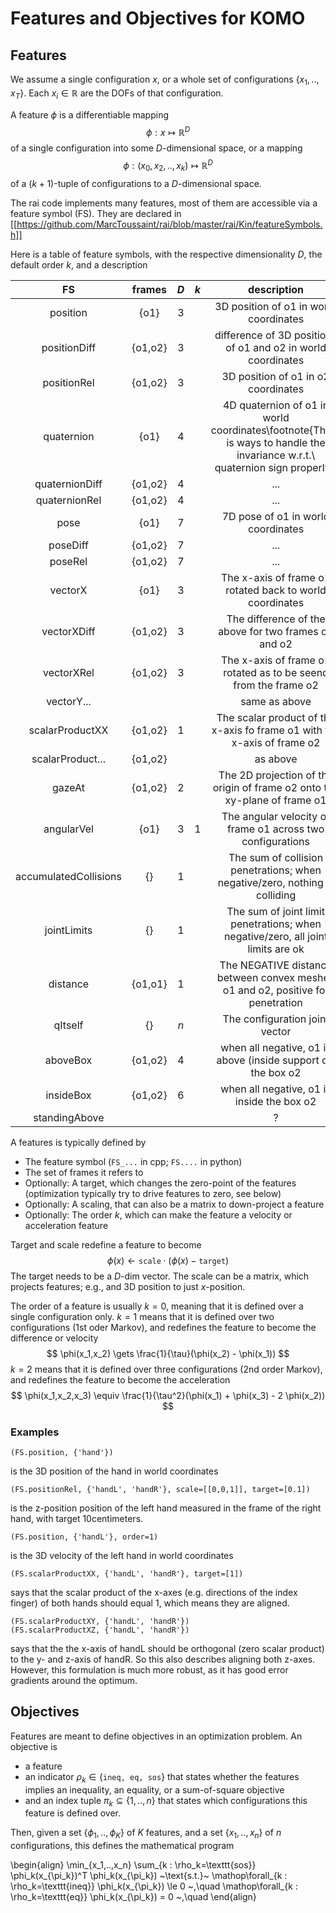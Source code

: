 # Features and Objectives for KOMO

## Features

We assume a single configuration $x$, or a whole set of configurations
$\{x_1,..,x_T\}$. Each $x_i \in\mathbb{R}$ are the DOFs of that
configuration.

A feature $\phi$ is a differentiable mapping
$$\phi: x \mapsto \mathbb{R}^D$$
of a single configuration into some $D$-dimensional space, or a mapping
$$\phi: (x_0,x_2,..,x_k) \mapsto \mathbb{R}^D$$
of a $(k+1)$-tuple of configurations to a $D$-dimensional space.

The rai code implements many features, most of them are accessible via
a feature symbol (FS). They are declared in
[[https://github.com/MarcToussaint/rai/blob/master/rai/Kin/featureSymbols.h]]

Here is a table of feature symbols, with the
respective dimensionality $D$, the default order $k$, and a
description

| FS | frames | $D$ | $k$ | description |
|:---:|:---:|:---:|:---:|:---:|
| position | {o1} | 3 || 3D position of o1 in world coordinates |
| positionDiff | {o1,o2} | 3 || difference of 3D positions of o1 and o2 in world coordinates |
| positionRel | {o1,o2} | 3 || 3D position of o1 in o2 coordinates |
| quaternion | {o1} | 4 || 4D quaternion of o1 in world coordinates\footnote{There is ways to handle the invariance w.r.t.\ quaternion sign properly.} |
| quaternionDiff | {o1,o2} | 4 || ... |
| quaternionRel | {o1,o2} | 4 || ... |
| pose | {o1} | 7 || 7D pose of o1 in world coordinates |
| poseDiff | {o1,o2} | 7 || ... |
| poseRel | {o1,o2} | 7 || ... |
| vectorX | {o1} | 3 || The x-axis of frame o1 rotated back to world coordinates |
| vectorXDiff | {o1,o2} | 3 || The difference of the above for two frames o1 and o2 |
| vectorXRel | {o1,o2} | 3 || The x-axis of frame o1 rotated as to be seend from the frame o2 |
| vectorY... | | | | same as above |
| scalarProductXX | {o1,o2} | 1 || The scalar product of the x-axis fo frame o1 with the x-axis of frame o2 |
| scalarProduct... | {o1,o2} | | | as above |
| gazeAt | {o1,o2} | 2 | | The 2D projection of the origin of frame o2 onto the xy-plane of frame o1 |
| angularVel | {o1} | 3 | 1 | The angular velocity of frame o1 across two configurations |
| accumulatedCollisions | {} | 1 | | The sum of collision penetrations; when negative/zero, nothing is colliding |
| jointLimits | {} | 1 | | The sum of joint limit penetrations; when negative/zero, all joint limits are ok |
| distance | {o1,o1} | 1 | | The NEGATIVE distance between convex meshes o1 and o2, positive for penetration |
| qItself | {} | $n$ | | The configuration joint vector |
| aboveBox | {o1,o2} | 4 | | when all negative, o1 is above (inside support of) the box o2 |
| insideBox | {o1,o2} | 6 | | when all negative, o1 is inside the box o2 |
| standingAbove | | | | ? |

A features is typically defined by
* The feature symbol (`FS_...` in cpp; `FS....` in python)
* The set of frames it refers to
* Optionally: A target, which changes the zero-point of the features (optimization typically try to drive features to zero, see below)
* Optionally: A scaling, that can also be a matrix to down-project a feature
* Optionally: The order $k$, which can make the feature a velocity or acceleration feature

Target and scale redefine a feature to become
$$
  \phi(x) \gets \texttt{scale} \cdot (\phi(x) - \texttt{target})
$$
The target needs to be a $D$-dim vector. The scale can be a matrix, which projects features; e.g., and 3D position to just $x$-position.

The order of a feature is usually $k=0$, meaning that it is defined over a single configuration only. $k=1$ means that it is defined over two configurations (1st oder Markov), and redefines the feature to become the difference or velocity
$$
  \phi(x_1,x_2) \gets \frac{1}{\tau}(\phi(x_2) - \phi(x_1))
$$
$k=2$ means that it is defined over three configurations (2nd order Markov), and redefines the feature to become the acceleration
$$
  \phi(x_1,x_2,x_3) \equiv \frac{1}{\tau^2}(\phi(x_1) + \phi(x_3) - 2 \phi(x_2))
$$

### Examples

```
(FS.position, {'hand'})
```
is the 3D position of the hand in world coordinates

```
(FS.positionRel, {'handL', 'handR'}, scale=[[0,0,1]], target=[0.1])
```
is the z-position position of the left hand measured in the frame of the right hand, with target 10centimeters.

```
(FS.position, {'handL'}, order=1)
```
is the 3D velocity of the left hand in world coordinates

```
(FS.scalarProductXX, {'handL', 'handR'}, target=[1])
```
says that the scalar product of the x-axes (e.g. directions of the index finger) of both hands should equal 1, which means they are aligned.

```
(FS.scalarProductXY, {'handL', 'handR'})
(FS.scalarProductXZ, {'handL', 'handR'})
```
says that the the x-axis of handL should be orthogonal (zero scalar product) to the y- and z-axis of handR. So this also describes aligning both z-axes. However, this formulation is much more robust, as it has good error gradients around the optimum.


## Objectives

Features are meant to define objectives in an optimization problem. An objective is
* a feature
* an indicator $\rho_k
\in\{\texttt{ineq, eq, sos}\}$ that states whether the features
implies an inequality, an equality, or a sum-of-square objective
* and an index tuple $\pi_k \subseteq \{1,..,n\}$ that states which
configurations this feature is defined over.

Then, given a set
$\{\phi_1,..,\phi_K\}$ of $K$ features, and a set $\{x_1,..,x_n\}$ of
$n$ configurations, this defines the mathematical program

\begin{align}
  \min_{x_1,..,x_n} \sum_{k : \rho_k=\texttt{sos}} \phi_k(x_{\pi_k})^T \phi_k(x_{\pi_k})
  ~\text{s.t.}~ \mathop\forall_{k : \rho_k=\texttt{ineq}} \phi_k(x_{\pi_k}) \le 0 ~,\quad
  \mathop\forall_{k : \rho_k=\texttt{eq}} \phi_k(x_{\pi_k}) = 0 ~,\quad
\end{align}
